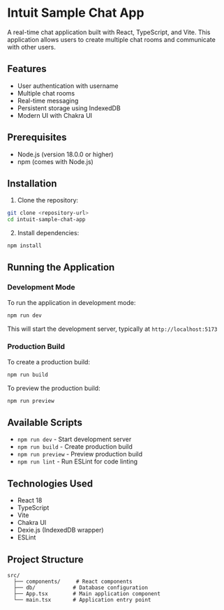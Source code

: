 # Intuit Sample Chat App

A real-time chat application built with React, TypeScript, and Vite. This application allows users to create multiple chat rooms and communicate with other users.

## Features

- User authentication with username
- Multiple chat rooms
- Real-time messaging
- Persistent storage using IndexedDB
- Modern UI with Chakra UI

## Prerequisites

- Node.js (version 18.0.0 or higher)
- npm (comes with Node.js)

## Installation

1. Clone the repository:
```bash
git clone <repository-url>
cd intuit-sample-chat-app
```

2. Install dependencies:
```bash
npm install
```

## Running the Application

### Development Mode

To run the application in development mode:

```bash
npm run dev
```

This will start the development server, typically at `http://localhost:5173`

### Production Build

To create a production build:

```bash
npm run build
```

To preview the production build:

```bash
npm run preview
```

## Available Scripts

- `npm run dev` - Start development server
- `npm run build` - Create production build
- `npm run preview` - Preview production build
- `npm run lint` - Run ESLint for code linting

## Technologies Used

- React 18
- TypeScript
- Vite
- Chakra UI
- Dexie.js (IndexedDB wrapper)
- ESLint

## Project Structure

```
src/
  ├── components/     # React components
  ├── db/            # Database configuration
  ├── App.tsx        # Main application component
  └── main.tsx       # Application entry point
```
